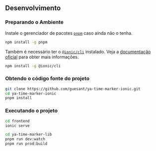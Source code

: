## Desenvolvimento

### Preparando o Ambiente

Instale o gerenciador de pacotes [`pnpm`](https://pnpm.js.org/) caso ainda não o tenha.

```sh
npm install -g pnpm
```

Também é necessário ter o [`@ionic/cli`](https://www.npmjs.com/package/@ionic/cli) instalado. Veja a [documentação oficial](https://ionicframework.com/docs/intro/cli#install-the-ionic-cli) para obter mais informações.

```sh
npm install -g @ionic/cli
```

### Obtendo o código fonte do projeto

```sh
git clone https://github.com/guesant/ya-time-marker-ionic.git
cd ya-time-marker-ionic
pnpm install
```

### Executando o projeto

```sh
cd frontend
ionic serve
```

```sh
cd ya-time-marker-lib
pnpm run dev:watch
pnpm run prod:build
```
